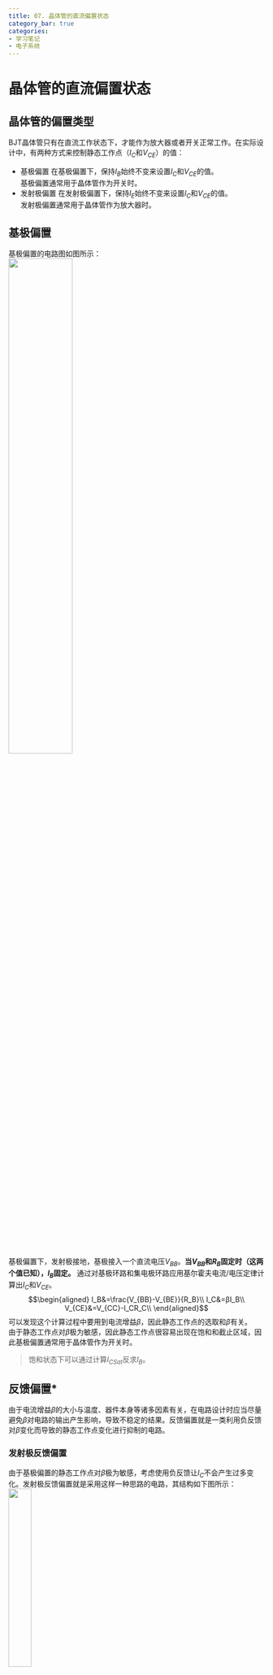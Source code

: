 ```yaml
---
title: 07. 晶体管的直流偏置状态
category_bar: true
categories: 
- 学习笔记
- 电子系统
---
```

# 晶体管的直流偏置状态
## 晶体管的偏置类型
BJT晶体管只有在直流工作状态下，才能作为放大器或者开关正常工作。在实际设计中，有两种方式来控制静态工作点（$I_C$和$V_{CE}$）的值：  
- 基极偏置
  在基极偏置下，保持$I_B$始终不变来设置$I_C$和$V_{CE}$的值。  
  基极偏置通常用于晶体管作为开关时。  
- 发射极偏置
  在发射极偏置下，保持$I_E$始终不变来设置$I_C$和$V_{CE}$的值。  
  发射极偏置通常用于晶体管作为放大器时。  

## 基极偏置
基极偏置的电路图如图所示：  
<img src = https://cdn.jsdelivr.net/gh/l61012345/Pic/img/20211104153700.png width=50%>  

基极偏置下，发射极接地，基极接入一个直流电压$V_{BB}$。**当$V_{BB}$和$R_B$固定时（这两个值已知），$I_B$固定。**
通过对基极环路和集电极环路应用基尔霍夫电流/电压定律计算出$I_C$和$V_{CE}$。  
$$\begin{aligned}
    I_B&=\frac{V_{BB}-V_{BE}}{R_B}\\
    I_C&=βI_B\\
    V_{CE}&=V_{CC}-I_CR_C\\
\end{aligned}$$
可以发现这个计算过程中要用到电流增益$β$，因此静态工作点的选取和$β$有关。  
由于静态工作点对$β$极为敏感，因此静态工作点很容易出现在饱和和截止区域，因此基极偏置通常用于晶体管作为开关时。  
> 饱和状态下可以通过计算$I_{CSat}$反求$I_B$。  

## 反馈偏置*
由于电流增益$β$的大小与温度、器件本身等诸多因素有关，在电路设计时应当尽量避免$β$对电路的输出产生影响，导致不稳定的结果。反馈偏置就是一类利用负反馈对$β$变化而导致的静态工作点变化进行抑制的电路。  
### 发射极反馈偏置
由于基极偏置的静态工作点对$β$极为敏感，考虑使用负反馈让$I_C$不会产生过多变化。发射极反馈偏置就是采用这样一种思路的电路，其结构如下图所示：  
<img src = https://cdn.jsdelivr.net/gh/l61012345/Pic/img/20211104192421.png width=30%>  

在这个电路中：  
如果$I_C$增大，由$I_C≈I_E,V_E=I_ER_E$可知$V_E$会增大；  
由$V_{BE}=V_{B}-V_E=0.7V$可知$V_B$增大；  
由$V_B=V_{BB}-I_BR_B$可知$I_B$减小；  
由$I_C=βI_B$可知$I_C$最终会减小。  
反之亦然。  
但是相比于静态工作点不随$β$发生任何变化的发射极偏置而言，$β$仍然对发射极反馈偏置存在影响：虽然存在负反馈限制$I_C$的变化，但是在实际过程中$I_C$的变化仍可能不满足设计需求，因此发射极反馈偏置电路不常用。  

### 集电极反馈偏置
集电极反馈是另一种尝试负反馈来抑制$I_C$发生变化的电路，其结构如图所示：  
<img src = https://cdn.jsdelivr.net/gh/l61012345/Pic/img/20211104195052.png width=30%>  

在这个电路中：  
如果$I_C$增大，由$V_C=V_{CC}-I_CR_C$可知$V_C$减小；  
由$V_B=V_{BE}=V_{C}-I_BR_B=0.7V$可知$I_B$减小；  
由$I_C=βI_B$可知$I_C$最终会减小。  
反之亦然。  
在实际应用中，由于比发射极反馈偏置电路图更简单，集电极反馈偏置的负反馈更容易抑制$I_C$的变化，但是也对$β$很敏感。  

### 集电极-发射极反馈偏置*
集电极-发射极反馈偏置试图综合上述两种反馈偏置的负反馈效果，来达到更好抑制效果的目的。但是事实上，集电极-发射极反馈偏置虽然优于前两者的反馈抑制效果，但是很难大规模生产，因此不常应用，其电路图如下图所示。  
<img src = https://cdn.jsdelivr.net/gh/l61012345/Pic/img/20211104195335.png width=30%>  

## 发射极偏置
发射极偏置的电路如图所示：  
<img src = https://cdn.jsdelivr.net/gh/l61012345/Pic/img/20211104174419.png width=50%>  

发射极偏置下，发射极接入一个电阻$R_E$，在$V_{BB}$和$V_{BE}$的作用下，发射极产生一个发射极电流$I_E$。**当给定$R_E$和$V_{BB}$时，$I_E$固定不发生变化**。
通过对基极环路和集电极环路应用基尔霍夫电流/电压定律计算出$I_C$和$V_{CE}$。  
在这种情况下：  
$$\begin{aligned} 
I_E&=\frac{V_{BB}-V_{BE}}{R_E}\\
I_E&≈I_C\\
V_{CE}&=V_C-V_E\\
&=V_{CC}-I_CR_C-I_ER_E
\end{aligned}$$
可以发现，此处计算$I_C$时不会用到$β$，即静态工作点的选取与$β$无关。这种情况下的静态工作点较为稳定，处于放大区域内，因此发射极偏置常用于晶体管作为放大器时。  

### 发射极偏置的变形
#### 分压偏置
分压偏置（Voltage Divider Bias，VDB）的电路图如图所示：  
<img src = https://cdn.jsdelivr.net/gh/l61012345/Pic/img/20211104185532.png width=30%>  

分压偏置其实是发射极偏置的改装：与发射极偏置的唯一不同点在于基极供电$V_{BB}$直接由$V_{CC}$和分压器提供：  
$$V_{BB}=\frac{R_2}{R_1+R_2}V_{CC}$$
其余计算与分压偏置相同。  

#### 双电源发射极偏置
双电源发射极偏置（Two supply Emitter Bias，TSEB）结构如图所示：  
<img src = https://cdn.jsdelivr.net/gh/l61012345/Pic/img/20211104190922.png width=30%>  

在这种情况下，发射极有两个直流电压源$V_{BE}$和$V_{EE}$。由于**基极连接电阻后直接接地，$I_B$非常小，可以认为$V_{B}=0$。**  
因此对于发射极：  
$$V_E=0-V_{BE}=-0.7V$$
$$I_E=\frac{V_E-V_{EE}}{R_E}$$
其余计算同发射极偏置。  

| 偏置类型 | 恒定量 | 电路特征 | 静态工作点与$β$独立？ |
|:--:|:--:|:--:|:--:|
| 基极偏置 | $I_B$ | 基极端有电阻$R_B$ | 否 |
| 发射极偏置 | $I_E$ | 发射极端有有电阻$R_E$ | 是 |

